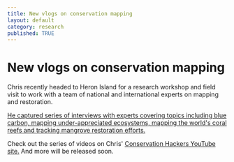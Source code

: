 ```yaml
---
title: New vlogs on conservation mapping
layout: default
category: research
published: TRUE
---
```


# New vlogs on conservation mapping

Chris recently headed to Heron Island for a research workshop and field visit to work with a team of national and international experts on mapping and restoration.

[He captured series of interviews with experts covering topics including blue carbon, mapping under-appreciated ecosystems, mapping the world's coral reefs and tracking mangrove restoration efforts.](https://youtu.be/O3mkIjZEZtU)

Check out the series of videos on Chris' [Conservation Hackers YouTube site.](https://youtu.be/O3mkIjZEZtU) And more will be released soon.

